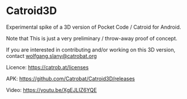 # Catroid3D

Experimental spike of a 3D version of Pocket Code / Catroid for Android. 

Note that This is just a very preliminary / throw-away proof of concept.

If you are interested in contributing and/or working on this 3D version, contact wolfgang.slany@catrobat.org

Licence: https://catrob.at/licenses

APK: https://github.com/Catrobat/Catroid3D/releases

Video: https://youtu.be/XgEJLIZ6YQE
